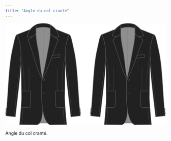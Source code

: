 ```yaml
---
title: "Angle du col cranté"
---
```


![Angle du col cranté](collarnotchangle.svg)

Angle du col cranté.





